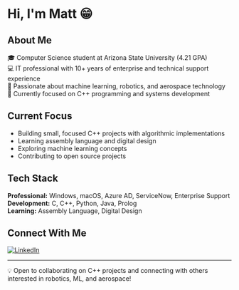 # Hi, I'm Matt 😁

## About Me
🎓 Computer Science student at Arizona State University (4.21 GPA)  
💻 IT professional with 10+ years of enterprise and technical support experience  
🚀 Passionate about machine learning, robotics, and aerospace technology  
🌟 Currently focused on C++ programming and systems development

## Current Focus
- Building small, focused C++ projects with algorithmic implementations 
- Learning assembly language and digital design
- Exploring machine learning concepts
- Contributing to open source projects

## Tech Stack
**Professional:** Windows, macOS, Azure AD, ServiceNow, Enterprise Support  
**Development:** C, C++, Python, Java, Prolog  
**Learning:** Assembly Language, Digital Design

## Connect With Me
[![LinkedIn](https://img.shields.io/badge/LinkedIn-0077B5?style=for-the-badge&logo=linkedin&logoColor=white)](https://linkedin.com/in/mmusiel)

---
💡 Open to collaborating on C++ projects and connecting with others interested in robotics, ML, and aerospace!
